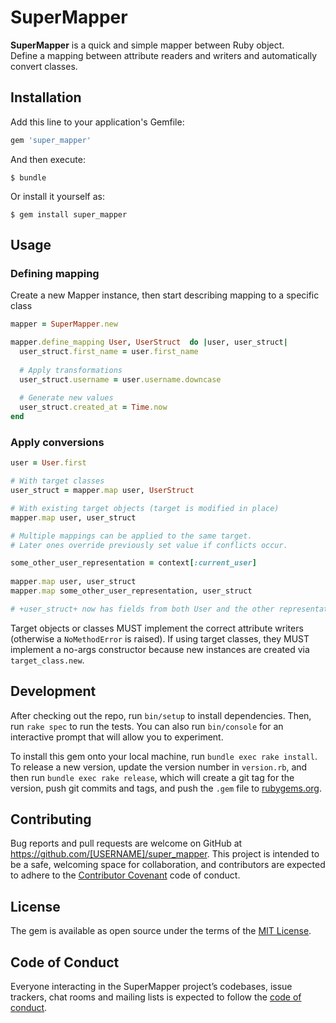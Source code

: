 # SuperMapper

**SuperMapper** is a quick and simple mapper between Ruby object.  
Define a mapping between attribute readers and writers and automatically convert classes.
    

## Installation

Add this line to your application's Gemfile:

```ruby
gem 'super_mapper'
```

And then execute:

    $ bundle

Or install it yourself as:

    $ gem install super_mapper

## Usage

### Defining mapping

Create a new Mapper instance, then start describing mapping to a specific class
```ruby
mapper = SuperMapper.new

mapper.define_mapping User, UserStruct  do |user, user_struct|
  user_struct.first_name = user.first_name
  
  # Apply transformations
  user_struct.username = user.username.downcase
  
  # Generate new values 
  user_struct.created_at = Time.now
end
```

### Apply conversions

```ruby
user = User.first

# With target classes
user_struct = mapper.map user, UserStruct

# With existing target objects (target is modified in place)
mapper.map user, user_struct

# Multiple mappings can be applied to the same target. 
# Later ones override previously set value if conflicts occur.

some_other_user_representation = context[:current_user]
 
mapper.map user, user_struct
mapper.map some_other_user_representation, user_struct

# +user_struct+ now has fields from both User and the other representation
```


Target objects or classes MUST implement the correct attribute writers (otherwise a `NoMethodError` is raised).
If using target classes, they MUST implement a no-args constructor because new instances are created via `target_class.new`.

## Development

After checking out the repo, run `bin/setup` to install dependencies. Then, run `rake spec` to run the tests. You can also run `bin/console` for an interactive prompt that will allow you to experiment.

To install this gem onto your local machine, run `bundle exec rake install`. To release a new version, update the version number in `version.rb`, and then run `bundle exec rake release`, which will create a git tag for the version, push git commits and tags, and push the `.gem` file to [rubygems.org](https://rubygems.org).

## Contributing

Bug reports and pull requests are welcome on GitHub at https://github.com/[USERNAME]/super_mapper. This project is intended to be a safe, welcoming space for collaboration, and contributors are expected to adhere to the [Contributor Covenant](http://contributor-covenant.org) code of conduct.

## License

The gem is available as open source under the terms of the [MIT License](https://opensource.org/licenses/MIT).

## Code of Conduct

Everyone interacting in the SuperMapper project’s codebases, issue trackers, chat rooms and mailing lists is expected to follow the [code of conduct](https://github.com/[USERNAME]/super_mapper/blob/master/CODE_OF_CONDUCT.md).
